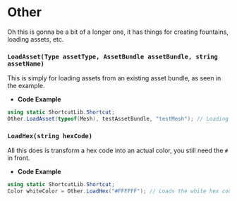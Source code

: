 # Other

Oh this is gonna be a bit of a longer one, it has things for creating fountains, loading assets, etc.

### `LoadAsset(Type assetType, AssetBundle assetBundle, string assetName)`

This is simply for loading assets from an existing asset bundle, as seen in the example.

- **Code Example**
```cs
using static ShortcutLib.Shortcut;
Other.LoadAsset(typeof(Mesh), testAssetBundle, "testMesh"); // Loading a mesh that is stored in the testAssetBundle
```

### `LoadHex(string hexCode)`

All this does is transform a hex code into an actual color, you still need the `#` in front.

- **Code Example**
```cs
using static ShortcutLib.Shortcut;
Color whiteColor = Other.LoadHex("#FFFFFF"); // Loads the white hex code
```

